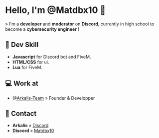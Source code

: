 # Hello, I'm @Matdbx10 👋
» I'm a **developer** and **moderator** on __Discord__, currently in high school to become a **cybersecurity engineer** !

## 📡 Dev Skill
- **Javascript** for Discord bot and FiveM.
- **HTML/CSS** for ui.
- **Lua** for FiveM.

## 💻 Work at
- [@Arkalis-Team](https://github.com/Arkalis-Team) » Founder & Developper

## 📌 Contact
- **Arkalis** » [Discord](https://discord.gg/uk7ww4QMn6)
- **Discord** » [Matdbx10](https://discord.com/users/634442174305402883/)

